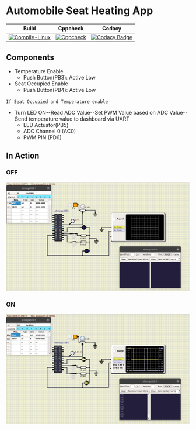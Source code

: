 # Automobile Seat Heating App

|Build|Cppcheck|Codacy|
|:--:|:--:|:--:|
|[![Compile-Linux](https://github.com/vivekvalagadri/Stepin_EmbC/actions/workflows/compile.yml/badge.svg)](https://github.com/vivekvalagadri/Stepin_EmbC/actions/workflows/compile.yml)|[![Cppcheck](https://github.com/vivekvalagadri/Stepin_EmbC/actions/workflows/cppcheck.yml/badge.svg)](https://github.com/vivekvalagadri/Stepin_EmbC/actions/workflows/cppcheck.yml)|[![Codacy Badge](https://app.codacy.com/project/badge/Grade/afc8933f9ff24451a591cdf19fd7e65e)](https://www.codacy.com/gh/vivekvalagadri/Stepin_EmbC/dashboard?utm_source=github.com&amp;utm_medium=referral&amp;utm_content=vivekvalagadri/Stepin_EmbC&amp;utm_campaign=Badge_Grade)|

## Components
* Temperature Enable
	* Push Button(PB3): Active Low
* Seat Occupied Enable
	* Push Button(PB4): Active Low

`If Seat Occupied and Temperature enable`

* Turn LED ON--Read ADC Value--Set PWM Value based on ADC Value--Send temperature value to dashboard via UART
	* LED Actuator(PB5)
	* ADC Channel 0 (AC0)
	* PWM PIN (PD6)

## In Action

### OFF

![OFF](simulation/OFF.png)

### ON

![ON](simulation/ON.png)
